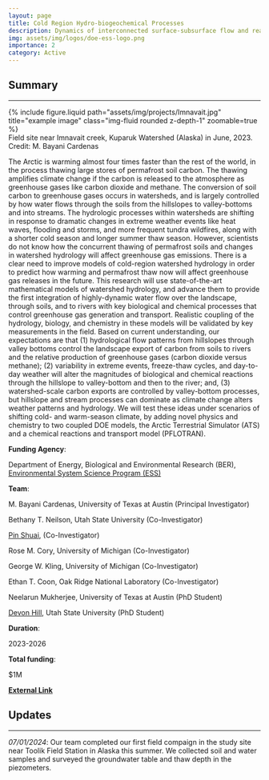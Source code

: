 ```yaml
---
layout: page
title: Cold Region Hydro-biogeochemical Processes
description: Dynamics of interconnected surface-subsurface flow and reactive transport processes across the hillslope-riparian zone-river corridor continuum of cold, high-latitude watersheds
img: assets/img/logos/doe-ess-logo.png
importance: 2
category: Active
---
```

## Summary
---
<div class="row">
    <div class="col-sm mt-3 mt-md-0">
        {% include figure.liquid path="assets/img/projects/Imnavait.jpg" title="example image" class="img-fluid rounded z-depth-1" zoomable=true %}
    </div>
</div>
<div class="caption">
    Field site near Imnavait creek, Kuparuk Watershed (Alaska) in June, 2023. Credit: M. Bayani Cardenas
</div>

The Arctic is warming almost four times faster than the rest of the world, in the process thawing large stores of permafrost soil carbon.  The thawing amplifies climate change if the carbon is released to the atmosphere as greenhouse gases like carbon dioxide and methane.  The conversion of soil carbon to greenhouse gases occurs in watersheds, and is largely controlled by how water flows through the soils from the hillslopes to valley-bottoms and into streams.  The hydrologic processes within watersheds are shifting in response to dramatic changes in extreme weather events like heat waves, flooding and storms, and more frequent tundra wildfires, along with a shorter cold season and longer summer thaw season.  However, scientists do not know how the concurrent thawing of permafrost soils and changes in watershed hydrology will affect greenhouse gas emissions.  There is a clear need to improve models of cold-region watershed hydrology in order to predict how warming and permafrost thaw now will affect greenhouse gas releases in the future.  This research will use state-of-the-art mathematical models of watershed hydrology, and advance them to provide the first integration of highly-dynamic water flow over the landscape, through soils, and to rivers with key biological and chemical processes that control greenhouse gas generation and transport.  Realistic coupling of the hydrology, biology, and chemistry in these models will be validated by key measurements in the field.  Based on current understanding, our expectations are that (1) hydrological flow patterns from hillslopes through valley bottoms control the landscape export of carbon from soils to rivers and the relative production of greenhouse gases (carbon dioxide versus methane); (2) variability in extreme events, freeze-thaw cycles, and day-to-day weather will alter the magnitudes of biological and chemical reactions through the hillslope to valley-bottom and then to the river; and, (3) watershed-scale carbon exports are controlled by valley-bottom processes, but hillslope and stream processes can dominate as climate change alters weather patterns and hydrology.  We will test these ideas under scenarios of shifting cold- and warm-season climate, by adding novel physics and chemistry to two coupled DOE models, the Arctic Terrestrial Simulator (ATS) and a chemical reactions and transport model (PFLOTRAN).  

**Funding Agency**: 

Department of Energy, Biological and Environmental Research (BER), <a href="hhttps://ess.science.energy.gov/"> Environmental System Science Program (ESS)</a>

**Team**: 

M. Bayani Cardenas, University of Texas at Austin (Principal Investigator)

Bethany T. Neilson, Utah State University (Co-Investigator)

[Pin Shuai](/members/Pin_Shuai), (Co-Investigator)

Rose M. Cory, University of Michigan (Co-Investigator)

George W. Kling, University of Michigan (Co-Investigator)

Ethan T. Coon, Oak Ridge National Laboratory (Co-Investigator)

Neelarun Mukherjee, University of Texas at Austin (PhD Student)

[Devon Hill](/members/Devon_Hill), Utah State University (PhD Student)

**Duration**: 

2023-2026

**Total funding**: 

$1M

<a href="https://ess.science.energy.gov/wp-content/uploads/2023/08/ESS-FY23-FOA-2849-Summary_rev-08-01-2023.pdf"> <b>External Link</b></a>

## Updates
---

*07/01/2024*: Our team completed our first field compaign in the study site near Toolik Field Station in Alaska this summer. We collected soil and water samples and surveyed the groundwater table and thaw depth in the piezometers.